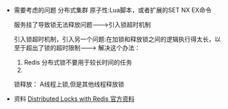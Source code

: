 - 需要考虑的问题
  分布式集群
  原子性:Lua脚本，或者扩展的SET NX EX命令
  
  服务挂了导致锁无法释放问题--->引入锁超时机制
  
  引入锁超时机制，引入另一个问题:在加锁和释放锁之间的逻辑执行得太长，以至于超出了锁的超时限制--->
  解决这个办法：
  1. Redis 分布式锁不要用于较长时间的任务
  2. 
  
  锁释放：
  A线程上锁,但是其他线程释放锁
- 资料
  [Distributed Locks with Redis 官方资料](https://redis.io/docs/reference/patterns/distributed-locks/)